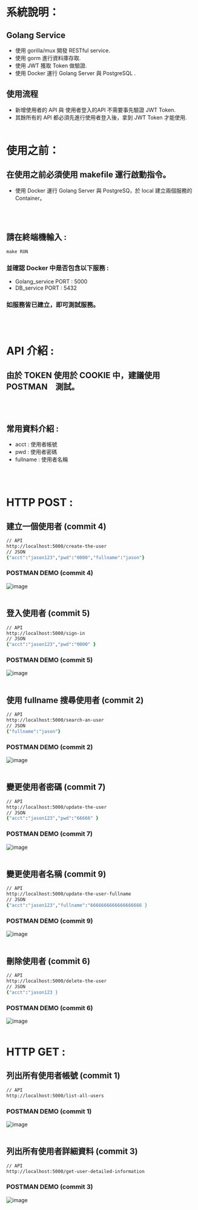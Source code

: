 


# 系統說明：
## Golang Service
+ 使用 gorilla/mux 開發 RESTful service.
+ 使用 gorm 進行資料庫存取.
+ 使用 JWT 獲取 Token 做驗證.
+ 使用 Docker 運行 Golang Server 與 PostgreSQL .
## 使用流程
+ 新增使用者的 API 與 使用者登入的API 不需要事先驗證 JWT Token.
+ 其餘所有的 API 都必須先進行使用者登入後，拿到 JWT Token 才能使用.
<br></br>

# 使用之前：
## 在使用之前必須使用 makefile 運行啟動指令。
+ 使用 Docker 運行 Golang Server 與 PostgreSQ，於 local 建立兩個服務的 Container。

<br></br>
## 請在終端機輸入 :
```terminal 
make RUN
```

### 並確認 Docker 中是否包含以下服務 :
+ Golang_service PORT : 5000
+ DB_service PORT : 5432
  
### 如服務皆已建立，即可測試服務。

 
<br></br>



# API 介紹 :

##  由於 TOKEN 使用於 COOKIE 中，建議使用 POSTMAN　測試。
<br></br>

##  常用資料介紹 :
+ acct : 使用者帳號
+ pwd : 使用者密碼
+ fullname : 使用者名稱

<br></br>

#  HTTP POST :
## 建立一個使用者  (commit 4)

```zsh
// API
http://localhost:5000/create-the-user
// JSON
{"acct":"jason123","pwd":"0000","fullname":"jason"} 
```
### POSTMAN DEMO (commit 4)
![image](https://upload.cc/i1/2022/04/19/04miPR.png)
<br></br>

## 登入使用者  (commit 5)

```zsh
// API
http://localhost:5000/sign-in
// JSON
{"acct":"jason123","pwd":"0000" }
```
### POSTMAN DEMO (commit 5)
![image](https://upload.cc/i1/2022/04/19/1TEKFZ.png)
<br></br>

## 使用 fullname 搜尋使用者  (commit 2)
```zsh
// API
http://localhost:5000/search-an-user
// JSON
{"fullname":"jason"}
```
### POSTMAN DEMO  (commit 2)
![image](https://upload.cc/i1/2022/04/19/cD6RFa.png)
<br></br>


## 變更使用者密碼 (commit 7)
```zsh
// API
http://localhost:5000/update-the-user
// JSON
{"acct":"jason123","pwd":"66666" }
```
### POSTMAN DEMO  (commit 7)
![image](https://upload.cc/i1/2022/04/19/gCi2OF.png)
<br></br>

## 變更使用者名稱 (commit 9)
```zsh
// API
http://localhost:5000/update-the-user-fullname
// JSON
{"acct":"jason123","fullname":"6666666666666666666 }
```
### POSTMAN DEMO  (commit 9)
![image](https://upload.cc/i1/2022/04/19/zGlEek.png)
<br></br>

## 刪除使用者 (commit 6)
```zsh
// API
http://localhost:5000/delete-the-user
// JSON
{"acct":"jason123 }
```
### POSTMAN DEMO  (commit 6)
![image](https://upload.cc/i1/2022/04/19/R6z8Po.png)
<br></br>


#  HTTP GET :
## 列出所有使用者帳號 (commit 1)
```zsh
// API
http://localhost:5000/list-all-users
```
### POSTMAN DEMO  (commit 1)
![image](https://upload.cc/i1/2022/04/19/7QZwDW.png)
<br></br>

## 列出所有使用者詳細資料 (commit 3)
```zsh
// API
http://localhost:5000/get-user-detailed-information
```
### POSTMAN DEMO  (commit 3)
![image](https://upload.cc/i1/2022/04/19/cHpqP2.png)
<br></br>
